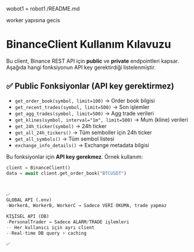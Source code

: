 wobot1 = robot1
/README.md

worker yapısına gecis


# BinanceClient Kullanım Kılavuzu

Bu client, Binance REST API için **public** ve **private** endpointleri kapsar.  
Aşağıda hangi fonksiyonun API key gerektirdiği listelenmiştir.

## ✅ Public Fonksiyonlar (API key gerektirmez)
- `get_order_book(symbol, limit=100)` → Order book bilgisi
- `get_recent_trades(symbol, limit=500)` → Son işlemler
- `get_agg_trades(symbol, limit=500)` → Agg trade verileri
- `get_klines(symbol, interval="1m", limit=500)` → Mum (kline) verileri
- `get_24h_ticker(symbol)` → 24h ticker
- `get_all_24h_tickers()` → Tüm semboller için 24h ticker
- `get_all_symbols()` → Tüm sembol listesi
- `exchange_info_details()` → Exchange metadata bilgisi

Bu fonksiyonlar için **API key gerekmez**. Örnek kullanım:
```python
client = BinanceClient()
data = await client.get_order_book("BTCUSDT")



✅ 
GLOBAL API (.env)
-WorkerA, WorkerB, WorkerC → Sadece VERİ OKUMA, trade yapmaz

KİŞİSEL API (DB)  
-PersonalTrader → Sadece ALARM/TRADE işlemleri
-- Her kullanıcı için ayrı client
--Real-time DB query + caching

✅ 
